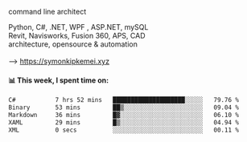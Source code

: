 command line architect

Python, C#, .NET, WPF , ASP.NET, mySQL <br>
Revit, Navisworks, Fusion 360, APS, CAD <br>
architecture, opensource & automation<br>
<br>
--> https://symonkipkemei.xyz

#### 📊 This week, I spent time on:
<!--START_SECTION:waka-->

```txt
C#           7 hrs 52 mins   ████████████████████░░░░░   79.76 %
Binary       53 mins         ██▒░░░░░░░░░░░░░░░░░░░░░░   09.04 %
Markdown     36 mins         █▓░░░░░░░░░░░░░░░░░░░░░░░   06.10 %
XAML         29 mins         █▒░░░░░░░░░░░░░░░░░░░░░░░   04.94 %
XML          0 secs          ░░░░░░░░░░░░░░░░░░░░░░░░░   00.11 %
```

<!--END_SECTION:waka-->
